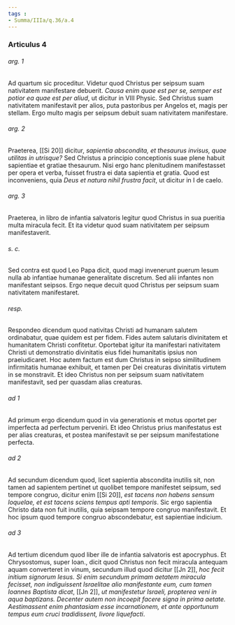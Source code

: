 ```yaml
---
tags : 
- Summa/IIIa/q.36/a.4
---
```


### Articulus 4

###### arg. 1
Ad quartum sic proceditur. Videtur quod Christus per seipsum suam nativitatem manifestare debuerit. *Causa enim quae est per se, semper est potior ea quae est per aliud*, ut dicitur in VIII Physic. Sed Christus suam nativitatem manifestavit per alios, puta pastoribus per Angelos et, magis per stellam. Ergo multo magis per seipsum debuit suam nativitatem manifestare.

###### arg. 2
Praeterea, [[Si 20]] dicitur, *sapientia abscondita, et thesaurus invisus, quae utilitas in utrisque?* Sed Christus a principio conceptionis suae plene habuit sapientiae et gratiae thesaurum. Nisi ergo hanc plenitudinem manifestasset per opera et verba, fuisset frustra ei data sapientia et gratia. Quod est inconveniens, quia *Deus et natura nihil frustra facit*, ut dicitur in I de caelo.

###### arg. 3
Praeterea, in libro de infantia salvatoris legitur quod Christus in sua pueritia multa miracula fecit. Et ita videtur quod suam nativitatem per seipsum manifestaverit.

###### s. c.
Sed contra est quod Leo Papa dicit, quod magi invenerunt puerum Iesum nulla ab infantiae humanae generalitate discretum. Sed alii infantes non manifestant seipsos. Ergo neque decuit quod Christus per seipsum suam nativitatem manifestaret.

###### resp.
Respondeo dicendum quod nativitas Christi ad humanam salutem ordinabatur, quae quidem est per fidem. Fides autem salutaris divinitatem et humanitatem Christi confitetur. Oportebat igitur ita manifestari nativitatem Christi ut demonstratio divinitatis eius fidei humanitatis ipsius non praeiudicaret. Hoc autem factum est dum Christus in seipso similitudinem infirmitatis humanae exhibuit, et tamen per Dei creaturas divinitatis virtutem in se monstravit. Et ideo Christus non per seipsum suam nativitatem manifestavit, sed per quasdam alias creaturas.

###### ad 1
Ad primum ergo dicendum quod in via generationis et motus oportet per imperfecta ad perfectum perveniri. Et ideo Christus prius manifestatus est per alias creaturas, et postea manifestavit se per seipsum manifestatione perfecta.

###### ad 2
Ad secundum dicendum quod, licet sapientia abscondita inutilis sit, non tamen ad sapientem pertinet ut quolibet tempore manifestet seipsum, sed tempore congruo, dicitur enim [[Si 20]], *est tacens non habens sensum loquelae, et est tacens sciens tempus apti temporis*. Sic ergo sapientia Christo data non fuit inutilis, quia seipsam tempore congruo manifestavit. Et hoc ipsum quod tempore congruo abscondebatur, est sapientiae indicium.

###### ad 3
Ad tertium dicendum quod liber ille de infantia salvatoris est apocryphus. Et Chrysostomus, super Ioan., dicit quod Christus non fecit miracula antequam aquam converteret in vinum, secundum illud quod dicitur [[Jn 2]], *hoc fecit initium signorum Iesus. Si enim secundum primam aetatem miracula fecisset, non indiguissent Israelitae alio manifestante eum, cum tamen Ioannes Baptista dicat*, [[Jn 2]], *ut manifestetur Israeli, propterea veni in aqua baptizans. Decenter autem non incoepit facere signa in prima aetate. Aestimassent enim phantasiam esse incarnationem, et ante opportunum tempus eum cruci tradidissent, livore liquefacti*.

